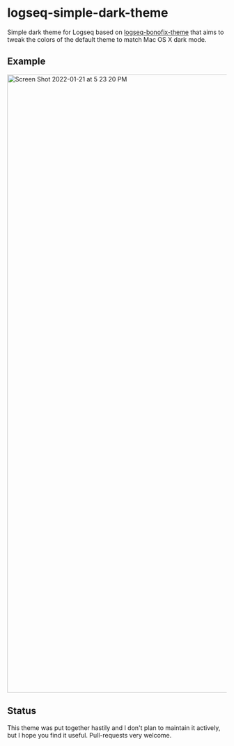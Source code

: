 # logseq-simple-dark-theme

Simple dark theme for Logseq based on [logseq-bonofix-theme](https://github.com/Sansui233/logseq-bonofix-theme/) that aims to tweak the colors of the default theme to match Mac OS X dark mode.

## Example

<img width="1420" alt="Screen Shot 2022-01-21 at 5 23 20 PM" src="https://user-images.githubusercontent.com/31774/150619176-77f68866-c90a-457c-96e3-673d755cb8d3.png">

## Status

This theme was put together hastily and I don't plan to maintain it actively, but I hope you find it useful. Pull-requests very welcome.
